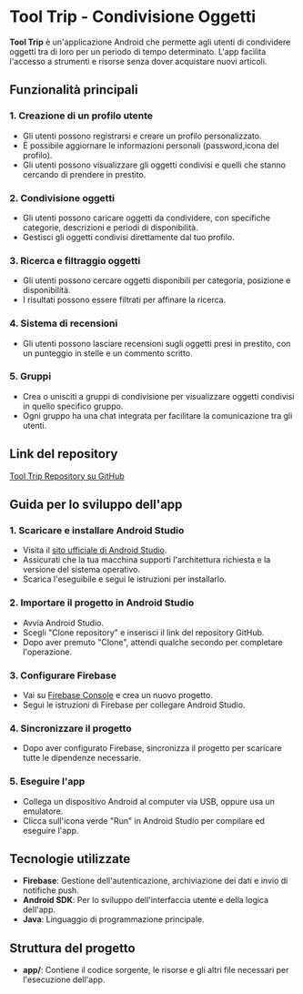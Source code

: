 # Tool Trip - Condivisione Oggetti

**Tool Trip** è un'applicazione Android che permette agli utenti di condividere oggetti tra di loro per un periodo di tempo determinato. L'app facilita l'accesso a strumenti e risorse senza dover acquistare nuovi articoli.

## Funzionalità principali

### 1. Creazione di un profilo utente
- Gli utenti possono registrarsi e creare un profilo personalizzato.
- È possibile aggiornare le informazioni personali (password,icona del profilo).
- Gli utenti possono visualizzare gli oggetti condivisi e quelli che stanno cercando di prendere in prestito.

### 2. Condivisione oggetti
- Gli utenti possono caricare oggetti da condividere, con specifiche categorie, descrizioni e periodi di disponibilità.
- Gestisci gli oggetti condivisi direttamente dal tuo profilo.

### 3. Ricerca e filtraggio oggetti
- Gli utenti possono cercare oggetti disponibili per categoria, posizione e disponibilità.
- I risultati possono essere filtrati per affinare la ricerca.

### 4. Sistema di recensioni
- Gli utenti possono lasciare recensioni sugli oggetti presi in prestito, con un punteggio in stelle e un commento scritto.

### 5. Gruppi
- Crea o unisciti a gruppi di condivisione per visualizzare oggetti condivisi in quello specifico gruppo.
- Ogni gruppo ha una chat integrata per facilitare la comunicazione tra gli utenti.

## Link del repository

[Tool Trip Repository su GitHub](https://github.com/MattiaMazarese/ToolTrip/)

## Guida per lo sviluppo dell'app

### 1. Scaricare e installare Android Studio
- Visita il [sito ufficiale di Android Studio](https://developer.android.com/studio?hl=it).
- Assicurati che la tua macchina supporti l'architettura richiesta e la versione del sistema operativo.
- Scarica l'eseguibile e segui le istruzioni per installarlo.

### 2. Importare il progetto in Android Studio
- Avvia Android Studio.
- Scegli "Clone repository" e inserisci il link del repository GitHub.
- Dopo aver premuto "Clone", attendi qualche secondo per completare l'operazione.

### 3. Configurare Firebase
- Vai su [Firebase Console](https://console.firebase.google.com/) e crea un nuovo progetto.
- Segui le istruzioni di Firebase per collegare Android Studio.

### 4. Sincronizzare il progetto
- Dopo aver configurato Firebase, sincronizza il progetto per scaricare tutte le dipendenze necessarie.

### 5. Eseguire l'app
- Collega un dispositivo Android al computer via USB, oppure usa un emulatore.
- Clicca sull'icona verde "Run" in Android Studio per compilare ed eseguire l'app.

## Tecnologie utilizzate
- **Firebase**: Gestione dell'autenticazione, archiviazione dei dati e invio di notifiche push.
- **Android SDK**: Per lo sviluppo dell'interfaccia utente e della logica dell'app.
- **Java**: Linguaggio di programmazione principale.

## Struttura del progetto
- **app/**: Contiene il codice sorgente, le risorse e gli altri file necessari per l'esecuzione dell'app.
